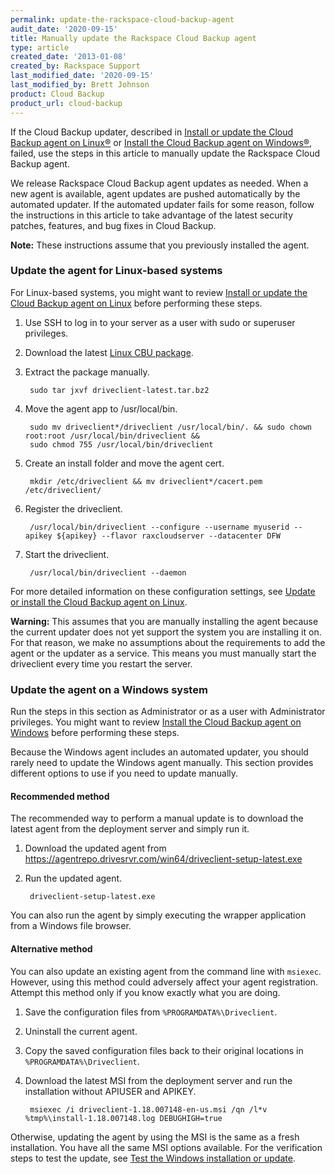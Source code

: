 ```yaml
---
permalink: update-the-rackspace-cloud-backup-agent
audit_date: '2020-09-15'
title: Manually update the Rackspace Cloud Backup agent
type: article
created_date: '2013-01-08'
created_by: Rackspace Support
last_modified_date: '2020-09-15'
last_modified_by: Brett Johnson
product: Cloud Backup
product_url: cloud-backup
---
```


If the Cloud Backup updater, described in
[Install or update the Cloud Backup agent on Linux&reg;](/support/how-to/rackspace-cloud-backup-install-the-agent-on-linux)
or [Install the Cloud Backup agent on Windows&reg;](/how-to/rackspace-cloud-backup-install-the-agent-on-windows),
failed, use the steps in this article to manually update the Rackspace Cloud
Backup agent.

We release Rackspace Cloud Backup agent updates as needed. When
a new agent is available, agent updates are pushed automatically by the
automated updater. If the automated updater fails for some reason, follow the
instructions in this article to take advantage of the latest security patches,
features, and bug fixes in Cloud Backup.

**Note:** These instructions assume that you previously installed the agent.

### Update the agent for Linux-based systems

For Linux-based systems, you might want to review
[Install or update the Cloud Backup agent on Linux](/support/how-to/rackspace-cloud-backup-install-the-agent-on-linux)
before performing these steps.

1. Use SSH to log in to your server as a user with sudo or superuser privileges.

2. Download the latest [Linux CBU package](http://agentrepo.drivesrvr.com/tar/driveclient-latest.tar.bz2).

3. Extract the package manually.

        sudo tar jxvf driveclient-latest.tar.bz2

4. Move the agent app to /usr/local/bin.

        sudo mv driveclient*/driveclient /usr/local/bin/. && sudo chown root:root /usr/local/bin/driveclient &&
        sudo chmod 755 /usr/local/bin/driveclient

5. Create an install folder and move the agent cert.

        mkdir /etc/driveclient && mv driveclient*/cacert.pem /etc/driveclient/

6. Register the driveclient.

        /usr/local/bin/driveclient --configure --username myuserid --apikey ${apikey} --flavor raxcloudserver --datacenter DFW

7. Start the driveclient.

        /usr/local/bin/driveclient --daemon

For more detailed information on these configuration settings, see
[Update or install the Cloud Backup agent on Linux](/how-to/update-or-install-the-cloud-backup-agent-on-linux/).

**Warning:** This assumes that you are manually installing the agent because the
current updater does not yet support the system you are installing it on.
For that reason, we make no assumptions about the requirements to add the agent
or the updater as a service. This means you must manually start the driveclient
every time you restart the server.

### Update the agent on a Windows system

Run the steps in this section as Administrator or as a user with Administrator
privileges. You might want to review
[Install the Cloud Backup agent on Windows](/support/how-to/rackspace-cloud-backup-install-the-agent-on-windows)
before performing these steps.

Because the Windows agent includes an automated updater, you should rarely need
to update the Windows agent manually. This section provides different options
to use if you need to update manually.

#### Recommended method

The recommended way to perform a manual update is to download the latest agent
from the deployment server and simply run it.

1. Download the updated agent from https://agentrepo.drivesrvr.com/win64/driveclient-setup-latest.exe

2. Run the updated agent.

        driveclient-setup-latest.exe

You can also run the agent by simply executing the wrapper application from a
Windows file browser.

#### Alternative method

You can also update an existing agent from the command line with `msiexec`.
However, using this method could adversely affect your agent registration.
Attempt this method only if you know exactly what you are doing.

1. Save the configuration files from `%PROGRAMDATA%\Driveclient`.

2. Uninstall the current agent.

3. Copy the saved configuration files back to their original locations in
`%PROGRAMDATA%\Driveclient`.

4. Download the latest MSI from the deployment server and run the installation
without APIUSER and APIKEY.

        msiexec /i driveclient-1.18.007148-en-us.msi /qn /l*v %tmp%\install-1.18.007148.log DEBUGHIGH=true

Otherwise, updating the agent by using the MSI is the same as a fresh
installation. You have all the same MSI options available. For the verification
steps to test the update, see
[Test the Windows installation or update](/support/how-to/rackspace-cloud-backup-install-the-agent-on-windows#test-the-windows-installation-or-update).

